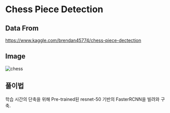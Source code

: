 # Chess Piece Detection

## Data From
https://www.kaggle.com/brendan45774/chess-piece-dectection

## Image
![chess](https://user-images.githubusercontent.com/51351974/111956923-b799d280-8b2e-11eb-8803-9f28396b665e.JPG)


## 풀이법
학습 시간의 단축을 위해 Pre-trained된 resnet-50 기반의 FasterRCNN을 빌려와 구축.

